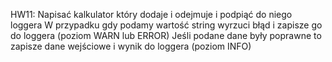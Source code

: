 HW11:
Napisać kalkulator który dodaje i odejmuje i podpiąć do niego loggera
W przypadku gdy podamy wartość string wyrzuci błąd i zapisze go do loggera (poziom WARN lub ERROR)
Jeśli podane dane były poprawne to zapisze dane wejściowe i wynik do loggera (poziom INFO)